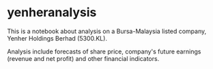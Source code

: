# yenheranalysis
This is a notebook about analysis on a Bursa-Malaysia listed company, Yenher Holdings Berhad (5300.KL). 

Analysis include forecasts of share price, company's future earnings (revenue and net profit) and other financial indicators.

